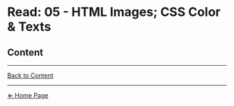 # Read: 05 - HTML Images; CSS Color & Texts

## Content

***

[Back to Content](#content)

***

[⇐ Home Page](../README.md)